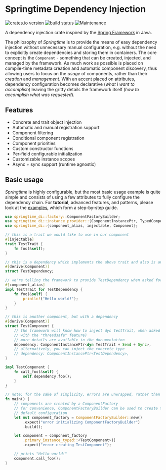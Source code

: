 # Springtime Dependency Injection

[![crates.io version](https://img.shields.io/crates/v/springtime-di.svg)](https://crates.io/crates/springtime-di)
![build status](https://github.com/krojew/springtime/actions/workflows/rust.yml/badge.svg)
![Maintenance](https://img.shields.io/maintenance/yes/2023)

A dependency injection crate inspired by
the [Spring Framework](https://spring.io/) in Java.

The philosophy of *Springtime* is to provide the means of easy dependency
injection without unnecessary manual configuration, e.g. without the need to
explicitly create dependencies and storing them in containers. The core concept
is the `Component` - something that can be created, injected, and managed by the
framework. As much work as possible is placed on compile-time metadata creation
and automatic component discovery, thus allowing users to focus on the _usage_
of components, rather than their _creation_ and _management_. With an accent
placed on attributes, dependency configuration becomes declarative (_what I want
to accomplish_) leaving the gritty details the framework itself (_how to
accomplish what was requested_).

## Features

* Concrete and trait object injection
* Automatic and manual registration support
* Component filtering
* Conditional component registration
* Component priorities
* Custom constructor functions
* Per-field configurable initialization
* Customizable instance scopes
* Async + sync support (runtime agnostic)

## Basic usage

*Springtime* is highly configurable, but the most basic usage example is quite
simple and consists of using a few attributes to fully configure the dependency
chain. For **tutorial**, advanced features, and patterns, please look at
the [examples](https://github.com/krojew/springtime/tree/master/springtime-di/examples),
which form a step-by-step guide.

```rust
use springtime_di::factory::ComponentFactoryBuilder;
use springtime_di::instance_provider::{ComponentInstancePtr, TypedComponentInstanceProvider};
use springtime_di::{component_alias, injectable, Component};

// this is a trait we would like to use in our component
#[injectable]
trait TestTrait {
    fn foo(&self);
}

// this is a dependency which implements the above trait and also is an injectable component
#[derive(Component)]
struct TestDependency;

// we're telling the framework to provide TestDependency when asked for dyn TestTrait
#[component_alias]
impl TestTrait for TestDependency {
    fn foo(&self) {
        println!("Hello world!");
    }
}

// this is another component, but with a dependency
#[derive(Component)]
struct TestComponent {
    // the framework will know how to inject dyn TestTrait, when asked for TestComponent (Send + Sync are only needed
    // with the "threadsafe" feature)
    // more details are available in the documentation
    dependency: ComponentInstancePtr<dyn TestTrait + Send + Sync>,
    // alternatively, you can inject the concrete type
    // dependency: ComponentInstancePtr<TestDependency>,
}

impl TestComponent {
    fn call_foo(&self) {
        self.dependency.foo();
    }
}

// note: for the sake of simplicity, errors are unwrapped, rather than gracefully handled
fn main() {
    // components are created by a ComponentFactory
    // for convenience, ComponentFactoryBuilder can be used to create the factory with a reasonable
    // default configuration
    let mut component_factory = ComponentFactoryBuilder::new()
        .expect("error initializing ComponentFactoryBuilder")
        .build();

    let component = component_factory
        .primary_instance_typed::<TestComponent>()
        .expect("error creating TestComponent");

    // prints "Hello world!"
    component.call_foo();
}

```

